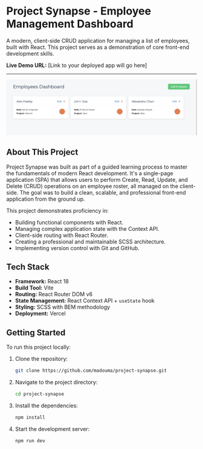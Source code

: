 # Project Synapse - Employee Management Dashboard

A modern, client-side CRUD application for managing a list of employees, built with React. This project serves as a demonstration of core front-end development skills.

**Live Demo URL:** [Link to your deployed app will go here]

---

![Project Synapse Screenshot](assets/project-synapse__dashboard.png)

<!-- _(Note: To make this image work, you can create an `assets` folder in your project, put a screenshot inside, and link to it like `assets/screenshot.png`)_ -->

## About This Project

Project Synapse was built as part of a guided learning process to master the fundamentals of modern React development. It's a single-page application (SPA) that allows users to perform Create, Read, Update, and Delete (CRUD) operations on an employee roster, all managed on the client-side. The goal was to build a clean, scalable, and professional front-end application from the ground up.

This project demonstrates proficiency in:

-   Building functional components with React.
-   Managing complex application state with the Context API.
-   Client-side routing with React Router.
-   Creating a professional and maintainable SCSS architecture.
-   Implementing version control with Git and GitHub.

## Tech Stack

-   **Framework:** React 18
-   **Build Tool:** Vite
-   **Routing:** React Router DOM v6
-   **State Management:** React Context API + `useState` hook
-   **Styling:** SCSS with BEM methodology
-   **Deployment:** Vercel

## Getting Started

To run this project locally:

1.  Clone the repository:
    ```bash
    git clone https://github.com/madouma/project-synapse.git
    ```
2.  Navigate to the project directory:
    ```bash
    cd project-synapse
    ```
3.  Install the dependencies:
    ```bash
    npm install
    ```
4.  Start the development server:
    ```bash
    npm run dev
    ```
